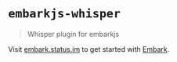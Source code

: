# `embarkjs-whisper`

> Whisper plugin for embarkjs

Visit [embark.status.im](https://embark.status.im/) to get started with
[Embark](https://github.com/embarklabs/embark).
